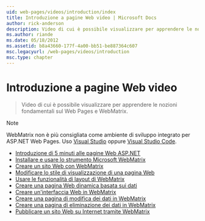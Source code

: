 ```yaml
---
uid: web-pages/videos/introduction/index
title: Introduzione a pagine Web video | Microsoft Docs
author: rick-anderson
description: Video di cui è possibile visualizzare per apprendere le nozioni fondamentali sul Web Pages e WebMatrix.
ms.author: riande
ms.date: 05/18/2012
ms.assetid: b8a43660-177f-4a00-bb51-be887364c607
msc.legacyurl: /web-pages/videos/introduction
msc.type: chapter
---
```

<a name="introduction-to-web-pages-videos"></a>Introduzione a pagine Web video
====================
> Video di cui è possibile visualizzare per apprendere le nozioni fondamentali sul Web Pages e WebMatrix.

> [!NOTE] 
> WebMatrix non è più consigliata come ambiente di sviluppo integrato per ASP.NET Web Pages. Uso [Visual Studio](xref:aspnet/web-pages/overview/getting-started/program-asp-net-web-pages-in-visual-studio) oppure [Visual Studio Code](https://code.visualstudio.com/).


- [Introduzione di 5 minuti alle pagine Web ASP.NET](5-minute-introduction-to-aspnet-web-pages.md)
- [Installare e usare lo strumento Microsoft WebMatrix](install-and-use-the-microsoft-webmatrix-tool.md)
- [Creare un sito Web con WebMatrix](create-a-website-using-webmatrix.md)
- [Modificare lo stile di visualizzazione di una pagina Web](change-the-visual-style-of-a-web-page.md)
- [Usare le funzionalità di layout di WebMatrix](use-the-layout-features-in-webmatrix.md)
- [Creare una pagina Web dinamica basata sui dati](create-a-data-driven-dynamic-web-page.md)
- [Creare un'interfaccia Web in WebMatrix](create-a-web-interface-in-webmatrix.md)
- [Creare una pagina di modifica dei dati in WebMatrix](create-an-edit-data-page-in-webmatrix.md)
- [Creare una pagina di eliminazione dei dati in WebMatrix](create-a-delete-data-page-in-webmatrix.md)
- [Pubblicare un sito Web su Internet tramite WebMatrix](publish-a-website-to-the-internet-using-webmatrix.md)
